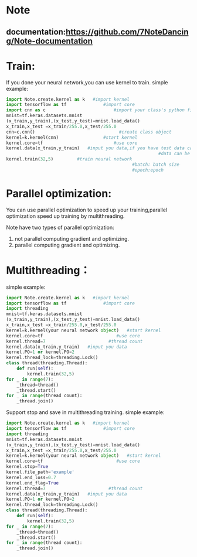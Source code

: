 # Note
## documentation:https://github.com/7NoteDancing/Note-documentation


# Train:
If you done your neural network,you can use kernel to train.
simple example:
```python
import Note.create.kernel as k   #import kernel
import tensorflow as tf              #import core
import cnn as c                          #import your class's python file
mnist=tf.keras.datasets.mnist
(x_train,y_train),(x_test,y_test)=mnist.load_data()
x_train,x_test =x_train/255.0,x_test/255.0
cnn=c.cnn()                                #create class object
kernel=k.kernel(cnn)                 #start kernel
kernel.core=tf                           #use core
kernel.data(x_train,y_train)   #input you data,if you have test data can transfer to kernel API data()
                                                          #data can be a list,[data1,data2,...,datan]
kernel.train(32,5)         #train neural network
                                                #batch: batch size
                                                #epoch:epoch
```                                             


# Parallel optimization:
You can use parallel optimization to speed up your training,parallel optimization speed up training by multithreading.

Note have two types of parallel optimization:
1. not parallel computing gradient and optimizing.
2. parallel computing gradient and optimizing.


# Multithreading：
simple example:
```python
import Note.create.kernel as k   #import kernel
import tensorflow as tf              #import core
import threading
mnist=tf.keras.datasets.mnist
(x_train,y_train),(x_test,y_test)=mnist.load_data()
x_train,x_test =x_train/255.0,x_test/255.0
kernel=k.kernel(your neural network object)   #start kernel
kernel.core=tf                            #use core
kernel.thread=7                        #thread count
kernel.data(x_train,y_train)   #input you data
kernel.PO=1 or kernel.PO=2
kernel.thread_lock=threading.Lock()
class thread(threading.Thread):
	def run(self):
		kernel.train(32,5)
for _ in range(7):
	_thread=thread()
	_thread.start()
for _ in range(thread count):
	_thread.join()
```

Support stop and save in multithreading training.
simple example:
```python
import Note.create.kernel as k   #import kernel
import tensorflow as tf              #import core
import threading
mnist=tf.keras.datasets.mnist
(x_train,y_train),(x_test,y_test)=mnist.load_data()
x_train,x_test =x_train/255.0,x_test/255.0
kernel=k.kernel(your neural network object)   #start kernel
kernel.core=tf                            #use core
kernel.stop=True
kernel.file_path='example'
kernel.end_loss=0.7
kernel.end_flag=True
kernel.thread=7                        #thread count
kernel.data(x_train,y_train)   #input you data
kernel.PO=1 or kernel.PO=2
kernel.thread_lock=threading.Lock()
class thread(threading.Thread):
	def run(self):
		kernel.train(32,5)
for _ in range(7):
	_thread=thread()
	_thread.start()
for _ in range(thread count):
	_thread.join()
```
